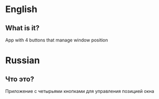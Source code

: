 # English

## What is it?

App with 4 buttons that manage window position

# Russian

## Что это?

Приложение с четырьями кнопками для управления позицией окна